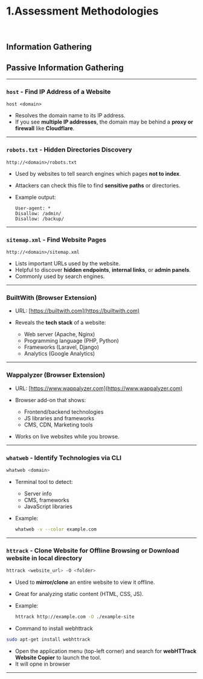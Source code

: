 <h1>1.Assessment Methodologies</h1><br>
<h2>Information Gathering</h2>
<h2>Passive Information Gathering</h2>

---
### `host` - Find IP Address of a Website
````
host <domain>
````

* Resolves the domain name to its IP address.
* If you see **multiple IP addresses**, the domain may be behind a **proxy or firewall** like **Cloudflare**.

---

### `robots.txt` - Hidden Directories Discovery

```url
http://<domain>/robots.txt
```

* Used by websites to tell search engines which pages **not to index**.
* Attackers can check this file to find **sensitive paths** or directories.
* Example output:

  ```
  User-agent: *
  Disallow: /admin/
  Disallow: /backup/
  ```

---

### `sitemap.xml` - Find Website Pages

```url
http://<domain>/sitemap.xml
```

* Lists important URLs used by the website.
* Helpful to discover **hidden endpoints**, **internal links**, or **admin panels**.
* Commonly used by search engines.

---

###  BuiltWith (Browser Extension)

* URL: [https://builtwith.com](https://builtwith.com)
* Reveals the **tech stack** of a website:

  * Web server (Apache, Nginx)
  * Programming language (PHP, Python)
  * Frameworks (Laravel, Django)
  * Analytics (Google Analytics)

---

###  Wappalyzer (Browser Extension)

* URL: [https://www.wappalyzer.com](https://www.wappalyzer.com)
* Browser add-on that shows:

  * Frontend/backend technologies
  * JS libraries and frameworks
  * CMS, CDN, Marketing tools
* Works on live websites while you browse.

---

###  `whatweb` - Identify Technologies via CLI

```bash
whatweb <domain>
```

* Terminal tool to detect:

  * Server info
  * CMS, frameworks
  * JavaScript libraries
* Example:

  ```bash
  whatweb -v --color example.com
  ```

---

###  `httrack` - Clone Website for Offline Browsing or Download website in local directory

```bash
httrack <website_url> -O <folder>
```

* Used to **mirror/clone** an entire website to view it offline.
* Great for analyzing static content (HTML, CSS, JS).
* Example:

  ```bash
  httrack http://example.com -O ./example-site
  ```
* Command to install webhttrack
```bash
sudo apt-get install webhttrack
```
* Open the application menu (top-left corner) and search for <b>webHTTrack Website Copier</b> to launch the tool.
* It will opne in browser

---

